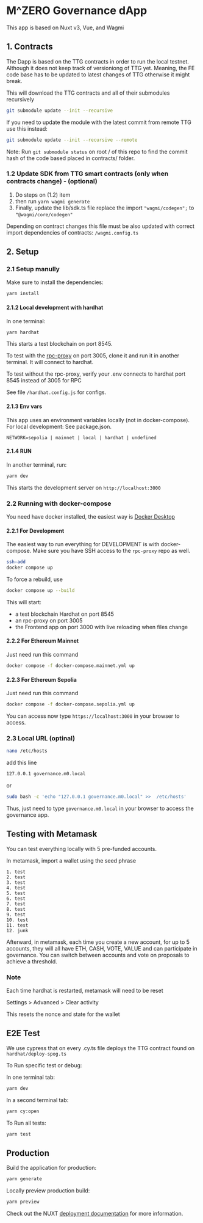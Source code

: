 # M^ZERO Governance dApp

This app is based on Nuxt v3, Vue, and Wagmi

## 1. Contracts

The Dapp is based on the TTG contracts in order to run the local testnet. Although it does not keep track of versioniong of TTG yet. Meaning, the FE code base has to be updated to latest changes of TTG otherwise it might break.

This will download the TTG contracts and all of their submodules recursively

```bash
git submodule update --init --recursive
```

If you need to update the module with the latest commit from remote TTG use this instead:

```bash
git submodule update --init --recursive --remote
```

Note: Run `git submodule status` on root / of this repo to find the commit hash of the code based placed in contracts/ folder.

### 1.2 Update SDK from TTG smart contracts (only when contracts change) - (optional)

1. Do steps on (1.2) item
2. then run `yarn wagmi generate`
3. Finally, update the lib/sdk.ts file replace the import `"wagmi/codegen";` to `"@wagmi/core/codegen"`

Depending on contract changes this file must be also updated with correct import dependencies of contracts:
`/wagmi.config.ts`

## 2. Setup

### 2.1 Setup manully

Make sure to install the dependencies:

```bash
yarn install
```

#### 2.1.2 Local development with hardhat

In one terminal:

```bash
yarn hardhat
```

This starts a test blockchain on port 8545.

To test with the [rpc-proxy](https://github.com/MZero-Labs/rpc-proxy) on port 3005, clone it and run it in another terminal. It will connect to hardhat.

To test without the rpc-proxy, verify your .env connects to hardhat port 8545 instead of 3005 for RPC

See file `/hardhat.config.js` for configs.

#### 2.1.3 Env vars

This app uses an environment variables locally (not in docker-compose). For local development: See package.json.

```
NETWORK=sepolia | mainnet | local | hardhat | undefined
```

#### 2.1.4 RUN

In another terminal, run:

```bash
yarn dev
```

This starts the development server on `http://localhost:3000`

### 2.2 Running with docker-compose
You need have docker installed, the easiest way is  [Docker Desktop](https://www.docker.com/products/docker-desktop/)

#### 2.2.1 For Development

The easiest way to run everything for DEVELOPMENT is with docker-compose. Make sure you have SSH access to the `rpc-proxy` repo as well.

```bash
ssh-add
docker compose up
```

To force a rebuild, use

```bash
docker compose up --build
```

This will start:

- a test blockchain Hardhat on port 8545
- an rpc-proxy on port 3005
- the Frontend app on port 3000 with live reloading when files change
  
#### 2.2.2 For Ethereum Mainnet

Just need run this command 
```bash
docker compose -f docker-compose.mainnet.yml up
```

#### 2.2.3 For Ethereum Sepolia

Just need run this command 
```bash
docker compose -f docker-compose.sepolia.yml up
```
You can access now type `https://localhost:3000` in your browser to access.

### 2.3 Local URL (optinal)

```bash
nano /etc/hosts
```
add this line
```bash
127.0.0.1 governance.m0.local
```
or

```bash
sudo bash -c 'echo "127.0.0.1 governance.m0.local" >>  /etc/hosts'
```

Thus, just need to type `governance.m0.local` in your browser to access the governance app.

## Testing with Metamask

You can test everything locally with 5 pre-funded accounts.

In metamask, import a wallet using the seed phrase

```
1. test
2. test
3. test
4. test
5. test
6. test
7. test
8. test
9. test
10. test
11. test
12. junk
```

Afterward, in metamask, each time you create a new account, for up to 5 accounts, they will all have ETH, CASH, VOTE, VALUE and can participate in governance. You can switch between accounts and vote on proposals to achieve a threshold.

### Note

Each time hardhat is restarted, metamask will need to be reset

Settings > Advanced > Clear activity

This resets the nonce and state for the wallet

## E2E Test

We use cypress that on every .cy.ts file deploys the TTG contract found on `hardhat/deploy-spog.ts`

To Run specific test or debug:

In one terminal tab:

```bash
yarn dev
```

In a second terminal tab:

```bash
yarn cy:open
```

To Run all tests:

```bash
yarn test
```

## Production

Build the application for production:

```bash
yarn generate
```

Locally preview production build:

```bash
yarn preview
```

Check out the NUXT [deployment documentation](https://nuxt.com/docs/getting-started/deployment) for more information.
